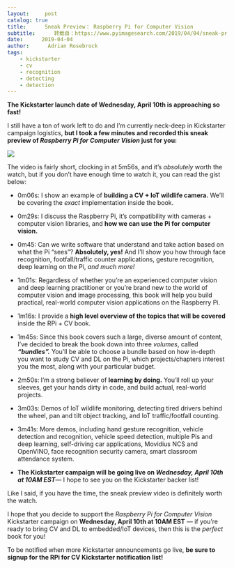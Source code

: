 ```yaml
---
layout:     post
catalog: true
title:      Sneak Preview： Raspberry Pi for Computer Vision
subtitle:      转载自：https://www.pyimagesearch.com/2019/04/04/sneak-preview-raspberry-pi-for-computer-vision/
date:      2019-04-04
author:      Adrian Rosebrock
tags:
    - kickstarter
    - cv
    - recognition
    - detecting
    - detection
---
```


**The Kickstarter launch date of Wednesday, April 10th is approaching so fast!**

I still have a ton of work left to do and I’m currently neck-deep in Kickstarter campaign logistics, **but I took a few minutes and recorded this sneak preview of *Raspberry Pi for Computer Vision* just for you:**





![](https://fast.wistia.com/embed/medias/mdjxjmofjv/swatch)





The video is fairly short, clocking in at 5m56s, and it’s *absolutely* worth the watch, but if you don’t have enough time to watch it, you can read the gist below:

- 0m06s: I show an example of **building a CV + IoT wildlife camera.** We’ll be covering the *exact* implementation inside the book.

- 0m29s: I discuss the Raspberry Pi, it’s compatibility with cameras + computer vision libraries, and **how we can use the Pi for computer vision.**

- 0m45: Can we write software that understand and take action based on what the Pi “sees”? **Absolutely, yes!** And I’ll show you how through face recognition, footfall/traffic counter applications, gesture recognition, deep learning on the Pi, *and much more!*

- 1m01s: Regardless of whether you’re an experienced computer vision and deep learning practitioner or you’re brand new to the world of computer vision and image processing, this book will help you build practical, real-world computer vision applications on the Raspberry Pi.

- 1m16s: I provide a **high level overview of the topics that will be covered** inside the RPi + CV book.

- 1m45s: Since this book covers such a large, diverse amount of content, I’ve decided to break the book down into three *volumes*, called ***“bundles”.*** You’ll be able to choose a bundle based on how in-depth you want to study CV and DL on the Pi, which projects/chapters interest you the most, along with your particular budget.

- 2m50s: I’m a strong believer of **learning by doing.** You’ll roll up your sleeves, get your hands dirty in code, and build actual, real-world projects.

- 3m03s: Demos of IoT wildlife monitoring, detecting tired drivers behind the wheel, pan and tilt object tracking, and IoT traffic/footfall counting.

- 3m41s: More demos, including hand gesture recognition, vehicle detection and recognition, vehicle speed detection, multiple Pis and deep learning, self-driving car applications, Movidius NCS and OpenVINO, face recognition security camera, smart classroom attendance system.

- **The Kickstarter campaign will be going live on *Wednesday, April 10th at 10AM EST***— I hope to see you on the Kickstarter backer list!


Like I said, if you have the time, the sneak preview video is definitely worth the watch.

I hope that you decide to support the *Raspberry Pi for Computer Vision* Kickstarter campaign on **Wednesday, April 10th at 10AM EST** — if you’re ready to bring CV and DL to embedded/IoT devices, then this is the *perfect* book for you!

To be notified when more Kickstarter announcements go live, **be sure to signup for the RPi for CV Kickstarter notification list!**

